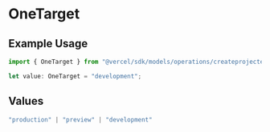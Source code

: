 # OneTarget

## Example Usage

```typescript
import { OneTarget } from "@vercel/sdk/models/operations/createprojectenv.js";

let value: OneTarget = "development";
```

## Values

```typescript
"production" | "preview" | "development"
```